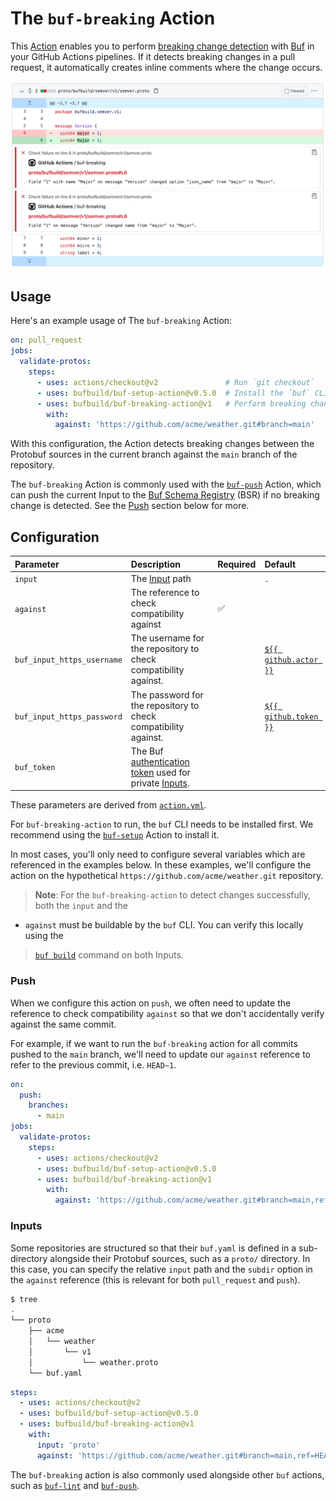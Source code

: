 # The `buf-breaking` Action

This [Action][actions] enables you to perform [breaking change detection][breaking] with
[Buf] in your GitHub Actions pipelines. If it detects breaking changes in a pull request, it
automatically creates inline comments where the change occurs.

![image](./static/img/breaking.png)

## Usage

Here's an example usage of The `buf-breaking` Action:

```yaml
on: pull_request
jobs:
  validate-protos:
    steps:
      - uses: actions/checkout@v2               # Run `git checkout`
      - uses: bufbuild/buf-setup-action@v0.5.0  # Install the `buf` CLI
      - uses: bufbuild/buf-breaking-action@v1   # Perform breaking change detection
        with:
          against: 'https://github.com/acme/weather.git#branch=main'
```

With this configuration, the Action detects breaking changes between the Protobuf sources in the
current branch against the `main` branch of the repository.

The `buf-breaking` Action is commonly used with the [`buf-push`][buf-push] Action, which can push
the current Input to the [Buf Schema Registry][bsr] (BSR) if no breaking change is detected. See the
[Push](#push) section below for more.

## Configuration

Parameter | Description | Required | Default
:---------|:------------|:---------|:-------
`input` | The [Input] path | | `.`
`against` | The reference to check compatibility against | ✅ |
`buf_input_https_username` | The username for the repository to check compatibility against. | | [`${{ github.actor }}`][context]
`buf_input_https_password` | The password for the repository to check compatibility against. | | [`${{ github.token }}`][context]
`buf_token` | The Buf [authentication token][token] used for private [Inputs][input]. | |

These parameters are derived from [`action.yml`](./action.yml).

For `buf-breaking-action` to run, the `buf` CLI needs to be installed first. We recommend using the
[`buf-setup`][buf-setup] Action to install it.

In most cases, you'll only need to configure several variables which are referenced in the examples
below. In these examples, we'll configure the action on the hypothetical `https://github.com/acme/weather.git` repository.

> **Note**: For the `buf-breaking-action` to detect changes successfully, both the `input` and the
* `against` must be buildable by the `buf` CLI. You can verify this locally using the
> [`buf build`][buf-build] command on both Inputs.

### Push

When we configure this action on `push`, we often need to update the reference to
check compatibility `against` so that we don't accidentally verify against the same
commit.

For example, if we want to run the `buf-breaking` action for all commits pushed to
the `main` branch, we'll need to update our `against` reference to refer to the
previous commit, i.e. `HEAD~1`.

```yaml
on:
  push:
    branches:
      - main
jobs:
  validate-protos:
    steps:
      - uses: actions/checkout@v2
      - uses: bufbuild/buf-setup-action@v0.5.0
      - uses: bufbuild/buf-breaking-action@v1
        with:
          against: 'https://github.com/acme/weather.git#branch=main,ref=HEAD~1'
```

### Inputs

Some repositories are structured so that their `buf.yaml` is defined
in a sub-directory alongside their Protobuf sources, such as a `proto/`
directory. In this case, you can specify the relative `input` path and
the `subdir` option in the `against` reference (this is relevant for
both `pull_request` and `push`).

```sh
$ tree
.
└── proto
    ├── acme
    │   └── weather
    │       └── v1
    │           └── weather.proto
    └── buf.yaml
```

```yaml
steps:
  - uses: actions/checkout@v2
  - uses: bufbuild/buf-setup-action@v0.5.0
  - uses: bufbuild/buf-breaking-action@v1
    with:
      input: 'proto'
      against: 'https://github.com/acme/weather.git#branch=main,ref=HEAD~1,subdir=proto'
```

The `buf-breaking` action is also commonly used alongside other `buf` actions,
such as [`buf-lint`][buf-lint] and [`buf-push`][buf-push].

[actions]: https://docs.github.com/actions
[breaking]: https:/docs.buf.build/breaking
[bsr]: https://docs.buf.build/bsr
[buf]: https://buf.build
[buf-build]: https://docs.buf.build/build/usage
[buf-lint]: https://github.com/marketplace/actions/buf-lint
[buf-push]: https://github.com/marketplace/actions/buf-push
[buf-setup]: https://github.com/marketplace/actions/buf-setup
[context]: https://docs.github.com/en/actions/learn-github-actions/contexts#github-context
[input]: https://docs.buf.build/reference/inputs
[token]: https://docs.buf.build/bsr/authentication#create-an-api-token
